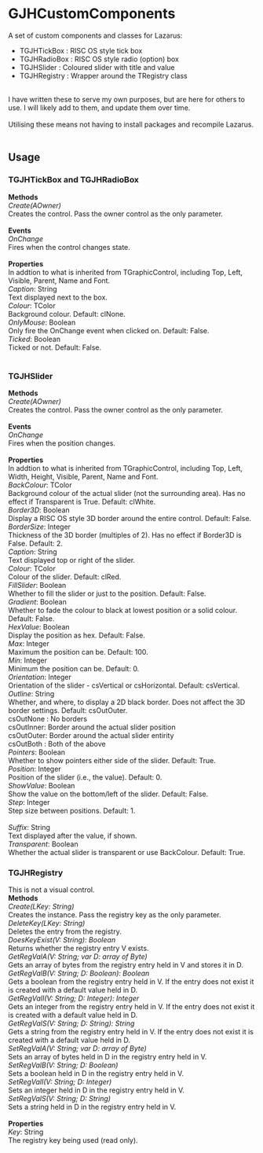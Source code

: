 # GJHCustomComponents
 A set of custom components and classes for Lazarus:<br>
* TGJHTickBox : RISC OS style tick box<br>
* TGJHRadioBox : RISC OS style radio (option) box<br>
* TGJHSlider : Coloured slider with title and value<br>
* TGJHRegistry : Wrapper around the TRegistry class<br>
<br>
I have written these to serve my own purposes, but are here for others to use. I will likely add to them, and update them over time.<br>
<br>
Utilising these means not having to install packages and recompile Lazarus.<br>
<br>
<H2>Usage</H2>
<H3>TGJHTickBox and TGJHRadioBox</H3>
<B>Methods</B><br>
<I>Create(AOwner)</I><br>
Creates the control. Pass the owner control as the only parameter.<br><br>
<B>Events</B><br>
<I>OnChange</I><br>
Fires when the control changes state.<br><br>
<B>Properties</B><br>
In addtion to what is inherited from TGraphicControl, including Top, Left, Visible, Parent, Name and Font.<br>
<I>Caption</I>: String<br>
Text displayed next to the box.<br>
<I>Colour</I>: TColor<br>
Background colour. Default: clNone.<br>
<I>OnlyMouse</I>: Boolean<br>
Only fire the OnChange event when clicked on. Default: False.<br>
<I>Ticked</I>: Boolean<br>
Ticked or not. Default: False.<br><br>
<H3>TGJHSlider</H3>
<B>Methods</B><br>
<I>Create(AOwner)</I><br>
Creates the control. Pass the owner control as the only parameter.<br><br>
<B>Events</B><br>
<I>OnChange</I><br>
Fires when the position changes.<br><br>
<B>Properties</B><br>
In addtion to what is inherited from TGraphicControl, including Top, Left, Width, Height, Visible, Parent, Name and Font.<br>
<I>BackColour</I>: TColor<br>
Background colour of the actual slider (not the surrounding area). Has no effect if Transparent is True. Default: clWhite.<br>
<I>Border3D</I>: Boolean<br>
Display a RISC OS style 3D border around the entire control. Default: False.<br>
<I>BorderSize</I>: Integer<br>
Thickness of the 3D border (multiples of 2). Has no effect if Border3D is False. Default: 2.<br>
<I>Caption</I>: String<br>
Text displayed top or right of the slider.<br>
<I>Colour</I>: TColor<br>
Colour of the slider. Default: clRed.<br>
<I>FillSlider</I>: Boolean<br>
Whether to fill the slider or just to the position. Default: False.<br>
<I>Gradient</I>: Boolean<br>
Whether to fade the colour to black at lowest position or a solid colour. Default: False.<br>
<I>HexValue</I>: Boolean<br>
Display the position as hex. Default: False.<br>
<I>Max</I>: Integer<br>
Maximum the position can be. Default: 100.<br>
<I>Min</I>: Integer<br>
Minimum the position can be. Default: 0.<br>
<I>Orientation</I>: Integer<br>
Orientation of the slider - csVertical or csHorizontal. Default: csVertical.<br>
<I>Outline</I>: String<br>
Whether, and where, to display a 2D black border. Does not affect the 3D border settings. Default: csOutOuter.<br>
csOutNone : No borders<br>
csOutInner: Border around the actual slider position<br>
csOutOuter: Border around the actual slider entirity<br>
csOutBoth : Both of the above<br>
<I>Pointers</I>: Boolean<br>
Whether to show pointers either side of the slider. Default: True.<br>
<I>Position</I>: Integer<br>
Position of the slider (i.e., the value). Default: 0.<br>
<I>ShowValue</I>: Boolean<br>
Show the value on the bottom/left of the slider. Default: False.<br>
<I>Step</I>: Integer<br>
Step size between positions. Default: 1.<br><br>
<I>Suffix</I>: String<br>
Text displayed after the value, if shown.<br>
<I>Transparent</I>: Boolean<br>
Whether the actual slider is transparent or use BackColour. Default: True.<br>
<H3>TGJHRegistry</H3>
This is not a visual control.<br>
<B>Methods</B><br>
<I>Create(LKey: String)</I><br>
Creates the instance. Pass the registry key as the only parameter.<br>
<I>DeleteKey(LKey: String)</I><br>
Deletes the entry from the registry.<br>
<I>DoesKeyExist(V: String): Boolean</I><br>
Returns whether the registry entry V exists.<br>
<I>GetRegValA(V: String; var D: array of Byte)</I><br>
Gets an array of bytes from the registry entry held in V and stores it in D.<br>
<I>GetRegValB(V: String; D: Boolean): Boolean</I><br>
Gets a boolean from the registry entry held in V. If the entry does not exist it is created with a default value held in D.<br>
<I>GetRegValI(V: String; D: Integer): Integer</I><br>
Gets an integer from the registry entry held in V. If the entry does not exist it is created with a default value held in D.<br>
<I>GetRegValS(V: String; D: String): String</I><br>
Gets a string from the registry entry held in V. If the entry does not exist it is created with a default value held in D.<br>
<I>SetRegValA(V: String; var D: array of Byte)</I><br>
Sets an array of bytes held in D in the registry entry held in V.<br>
<I>SetRegValB(V: String; D: Boolean)</I><br>
Sets a boolean held in D in the registry entry held in V.<br>
<I>SetRegValI(V: String; D: Integer)</I><br>
Sets an integer held in D in the registry entry held in V.<br>
<I>SetRegValS(V: String; D: String)</I><br>
Sets a string held in D in the registry entry held in V.<br><br>
<B>Properties</B><br>
<I>Key</I>: String<br>
The registry key being used (read only).<br><br>
